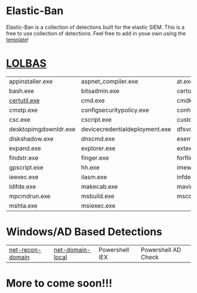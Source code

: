 # Elastic-Ban
Elastic-Ban is a collection of detections built for the elastic SIEM. This is a free to use collection of detections. Feel free to add in youe own using the [template](https://github.com/wyrdCCS/Elastic-Ban/blob/main/Assets/lolbas/lolbas/template.md)!

# [LOLBAS](https://lolbas-project.github.io/)

|                |                  |                |                 |
-----------------|------------------|----------------|-----------------|
appinstaller.exe | aspnet_compiler.exe | at.exe | atbroker.exe | 
bash.exe | bitsadmin.exe | certoc.exe | certreq.exe |
[certutil.exe](https://github.com/wyrdCCS/Elastic-Ban/blob/main/Assets/lolbas1/lolbas_certutil.md) | cmd.exe | cmdkey.exe | cmd132.exe |
cmstp.exe | configsecuritypolicy.exe | conhost.exe | control.exe | 
csc.exe | cscript.exe | customshellhost.exe | datasvcutil.exe |
desktopimgdownldr.exe | devicecredentialdeployment.exe | dfsvc.exe | diantz.exe |
diskshadow.exe | dnscmd.exe | esentutl.exe | eventvwr.exe | 
expand.exe | explorer.exe | extexport.exe | extrac32.exe | 
findstr.exe | finger.exe | forfiles.exe | ftp.exe | 
gpscript.exe | hh.exe | imewbld.exe | ie4uinit.exe | 
ieexec.exe | ilasm.exe | infdefaultinstall.exe | jsc.exe | 
ldifde.exe | makecab.exe | mavinject.exe | mmc.exe | 
mpcmdrun.exe | msbuild.exe | msconfig.exe | msdt.exe |
mshta.exe | msiexec.exe |  |  | 

# Windows/AD Based Detections

|                  |                    |                  |                   |
-------------------|--------------------|------------------|-------------------|
[net-recon-domain](https://github.com/wyrdCCS/Elastic-Ban/blob/main/Assets/Windows/net-recon-domain.md) | [net-domain-local](https://github.com/wyrdCCS/Elastic-Ban/blob/main/Assets/Windows/net-recon-local.md) | Powershell IEX | Powershell AD Check |

# More to come soon!!!
